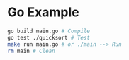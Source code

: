 # Go Example

```bash
go build main.go # Compile
go test ./quicksort # Test
make run main.go # or ./main --> Run
rm main # Clean
```
